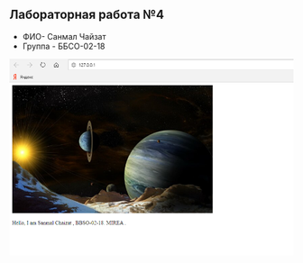 ## Лабораторная работа №4
- ФИО- Санмал Чайзат
- Группа - ББСО-02-18

![Image alt](https://github.com/SanmalCh/Os-LabS/blob/master/docker/screenshot.png)
